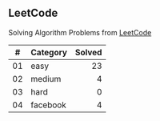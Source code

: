 ## LeetCode

Solving Algorithm Problems from [LeetCode](https://leetcode.com/)

| #  |    Category    | Solved |
|:--:|:---------------|-------:|
| 01 |      easy      |   23   |
| 02 |     medium     |   4   |
| 03 |      hard      |   0   |
| 04 |    facebook    |   4   |
